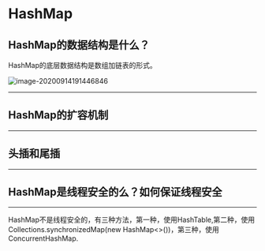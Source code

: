 # HashMap

## HashMap的数据结构是什么？

HashMap的底层数据结构是数组加链表的形式。

![image-20200914191446846](/Users/xuzhang/notes/Java/Collection/HashMap.assets/image-20200914191446846.png)

------

## HashMap的扩容机制

------

## 头插和尾插

------

## HashMap是线程安全的么？如何保证线程安全

------

HashMap不是线程安全的，有三种方法，第一种，使用HashTable,第二种，使用Collections.synchronizedMap(new HashMap<>())，第三种，使用ConcurrentHashMap.